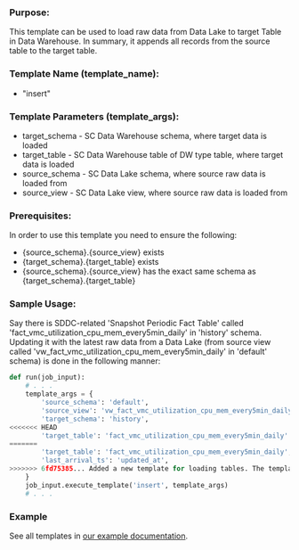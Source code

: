 ### Purpose:

This template can be used to load raw data from Data Lake to target Table in Data Warehouse. In summary, it appends all records from the source table to the target table.

### Template Name (template_name):

- "insert"

### Template Parameters (template_args):

- target_schema   - SC Data Warehouse schema, where target data is loaded
- target_table    - SC Data Warehouse table of DW type table, where target data is loaded
- source_schema   - SC Data Lake schema, where source raw data is loaded from
- source_view     - SC Data Lake view, where source raw data is loaded from

### Prerequisites:

In order to use this template you need to ensure the following:
- {source_schema}.{source_view} exists
- {target_schema}.{target_table} exists
- {source_schema}.{source_view} has the exact same schema as {target_schema}.{target_table}

### Sample Usage:

Say there is SDDC-related 'Snapshot Periodic Fact Table' called 'fact_vmc_utilization_cpu_mem_every5min_daily' in 'history' schema.
Updating it with the latest raw data from a Data Lake (from source view called 'vw_fact_vmc_utilization_cpu_mem_every5min_daily' in 'default' schema) is done in the following manner:

```python
def run(job_input):
    # . . .
    template_args = {
        'source_schema': 'default',
        'source_view': 'vw_fact_vmc_utilization_cpu_mem_every5min_daily',
        'target_schema': 'history',
<<<<<<< HEAD
        'target_table': 'fact_vmc_utilization_cpu_mem_every5min_daily'
=======
        'target_table': 'fact_vmc_utilization_cpu_mem_every5min_daily',
        'last_arrival_ts': 'updated_at',
>>>>>>> 6fd75385... Added a new template for loading tables. The template works by adding only the new data to the existing target object.
    }
    job_input.execute_template('insert', template_args)
    # . . .
```

### Example

See all templates in [our example documentation](https://github.com/vmware/versatile-data-kit/wiki/SQL-Data-Processing-templates-examplest).
